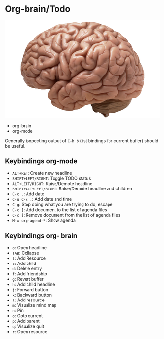 # Org-brain/Todo

![](https://raw.githubusercontent.com/bu6hunt3r/brain/master/brain.png)
- org-brain
- org-mode

Generally isnpecting output of `C-h b` (list bindings for current buffer)
should be useful. 

## Keybindings org-mode
* `ALT+RET`: Create new headline
* `SHIFT+LEFT/RIGHT`: Toggle TODO status
* `ALT+LEFT/RIGHT`: Raise/Demote headline
* `SHIFT+ALT+LEFT/RIGHT`: Raise/Demote headline and children
* `C-c .`: Add date
* `C-u C-c .`: Add date and time
* `C-g`: Stop doing what you are trying to do, escape
* `C-c [`: Add document to the list of agenda files
* `C-c ]`: Remove document from the list of agenda files
* `M-x org-agend-*`: Show agenda

## Keybindings org- brain
* `o`: Open headline
* `TAB`: Collapse
* `l`: Add Resource
* `c`: Add child
* `d`: Delete entry
* `f`: Add friendship
* `g`: Revert buffer
* `h`: Add child headline
* `j`: Forward button
* `k`: Backward button
* `l`: Add resource
* `m`: Visualize mind map
* `n`: Pin
* `o`: Goto current
* `p`: Add parent
* `q`: Visualize quit
* `r`: Open resource
